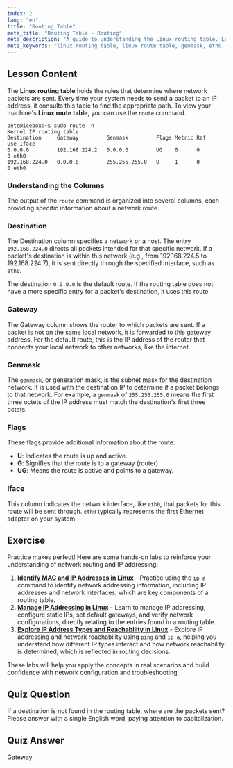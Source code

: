 ```yaml
---
index: 2
lang: "en"
title: "Routing Table"
meta_title: "Routing Table - Routing"
meta_description: "A guide to understanding the Linux routing table. Learn how to interpret the output of the route command, including destination, gateway, genmask, and the eth0 interface. Master the basics of your Linux route table."
meta_keywords: "linux routing table, linux route table, genmask, eth0, route command, network routing, IP routing, destination, gateway, subnet mask, linux networking"
---
```


## Lesson Content

The **Linux routing table** holds the rules that determine where network packets are sent. Every time your system needs to send a packet to an IP address, it consults this table to find the appropriate path. To view your machine's **Linux route table**, you can use the `route` command.

```plaintext
pete@icebox:~$ sudo route -n
Kernel IP routing table
Destination     Gateway         Genmask         Flags Metric Ref    Use Iface
0.0.0.0         192.168.224.2   0.0.0.0         UG    0      0        0 eth0
192.168.224.0   0.0.0.0         255.255.255.0   U     1      0        0 eth0
```

### Understanding the Columns

The output of the `route` command is organized into several columns, each providing specific information about a network route.

### Destination

The Destination column specifies a network or a host. The entry `192.168.224.0` directs all packets intended for that specific network. If a packet's destination is within this network (e.g., from 192.168.224.5 to 192.168.224.7), it is sent directly through the specified interface, such as `eth0`.

The destination `0.0.0.0` is the default route. If the routing table does not have a more specific entry for a packet's destination, it uses this route.

### Gateway

The Gateway column shows the router to which packets are sent. If a packet is not on the same local network, it is forwarded to this gateway address. For the default route, this is the IP address of the router that connects your local network to other networks, like the internet.

### Genmask

The `genmask`, or generation mask, is the subnet mask for the destination network. It is used with the destination IP to determine if a packet belongs to that network. For example, a `genmask` of `255.255.255.0` means the first three octets of the IP address must match the destination's first three octets.

### Flags

These flags provide additional information about the route:

- **U**: Indicates the route is up and active.
- **G**: Signifies that the route is to a gateway (router).
- **UG**: Means the route is active and points to a gateway.

### Iface

This column indicates the network interface, like `eth0`, that packets for this route will be sent through. `eth0` typically represents the first Ethernet adapter on your system.

## Exercise

Practice makes perfect! Here are some hands-on labs to reinforce your understanding of network routing and IP addressing:

1. **[Identify MAC and IP Addresses in Linux](https://labex.io/labs/comptia-identify-mac-and-ip-addresses-in-linux-592731)** - Practice using the `ip a` command to identify network addressing information, including IP addresses and network interfaces, which are key components of a routing table.
2. **[Manage IP Addressing in Linux](https://labex.io/labs/comptia-manage-ip-addressing-in-linux-592736)** - Learn to manage IP addressing, configure static IPs, set default gateways, and verify network configurations, directly relating to the entries found in a routing table.
3. **[Explore IP Address Types and Reachability in Linux](https://labex.io/labs/comptia-explore-ip-address-types-and-reachability-in-linux-592780)** - Explore IP addressing and network reachability using `ping` and `ip a`, helping you understand how different IP types interact and how network reachability is determined, which is reflected in routing decisions.

These labs will help you apply the concepts in real scenarios and build confidence with network configuration and troubleshooting.

## Quiz Question

If a destination is not found in the routing table, where are the packets sent? Please answer with a single English word, paying attention to capitalization.

## Quiz Answer

Gateway
